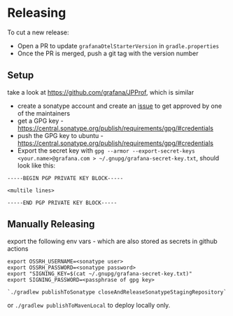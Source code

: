 # Releasing

To cut a new release:

- Open a PR to update `grafanaOtelStarterVersion` in `gradle.properties`
- Once the PR is merged, push a git tag with the version number

## Setup

take a look at https://github.com/grafana/JPProf, which is similar
                                              
- create a sonatype account and create an [issue](https://issues.sonatype.org/browse/OSSRH-90665) to get approved by one of the maintainers 
- get a GPG key - https://central.sonatype.org/publish/requirements/gpg/#credentials
- push the GPG key to ubuntu - https://central.sonatype.org/publish/requirements/gpg/#credentials
- Export the secret key with `gpg --armor --export-secret-keys <your.name>@grafana.com > ~/.gnupg/grafana-secret-key.txt`, should look like this:

```
-----BEGIN PGP PRIVATE KEY BLOCK-----

<multile lines>

-----END PGP PRIVATE KEY BLOCK-----
```

## Manually Releasing

export the following env vars - which are also stored as secrets in github actions

```shell
export OSSRH_USERNAME=<sonatype user>
export OSSRH_PASSWORD=<sonatype password>
export "SIGNING_KEY=$(cat ~/.gnupg/grafana-secret-key.txt)"
export SIGNING_PASSWORD=<passphrase of gpg key>

`./gradlew publishToSonatype closeAndReleaseSonatypeStagingRepository`
```

or `./gradlew publishToMavenLocal` to deploy locally only.
